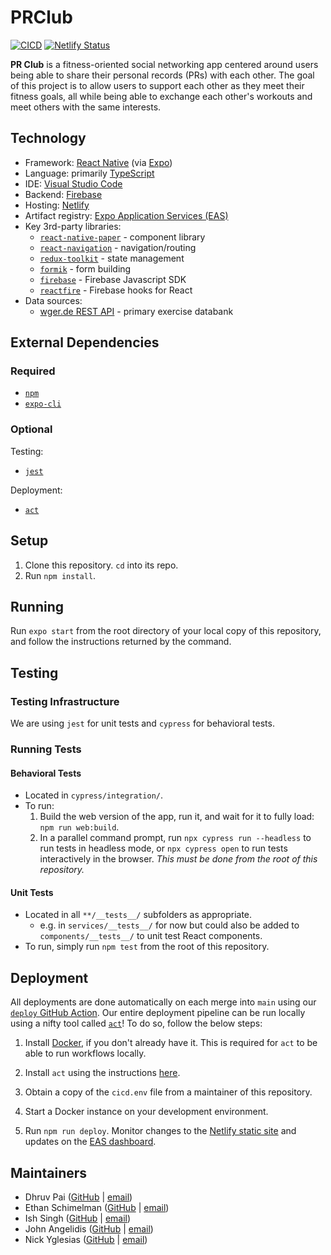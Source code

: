 # PRClub
[![CICD](https://github.com/SCCapstone/PRClub/actions/workflows/cicd.yml/badge.svg)](https://github.com/SCCapstone/PRClub/actions/workflows/cicd.yml)
[![Netlify Status](https://api.netlify.com/api/v1/badges/e177e10b-1448-43b1-b6fe-d879220c11c5/deploy-status)](https://app.netlify.com/sites/prclub/deploys)

**PR Club** is a fitness-oriented social networking app centered around users being able to share
their personal records (PRs) with each other. The goal of this project is to allow users to support
each other as they meet their fitness goals, all while being able to exchange each other's workouts
and meet others with the same interests.

## Technology
- Framework: [React Native](https://reactnative.dev/) (via [Expo](https://expo.dev/))
- Language: primarily [TypeScript](https://www.typescriptlang.org/)
- IDE: [Visual Studio Code](https://code.visualstudio.com/)
- Backend: [Firebase](https://firebase.google.com/)
- Hosting: [Netlify](https://www.netlify.com/)
- Artifact registry: [Expo Application Services (EAS)](https://expo.dev/eas)
- Key 3rd-party libraries:
  - [`react-native-paper`](https://github.com/callstack/react-native-paper) - component library
  - [`react-navigation`](https://github.com/react-navigation/react-navigation) - navigation/routing
  - [`redux-toolkit`](https://github.com/reduxjs/redux-toolkit) - state management
  - [`formik`](https://github.com/jaredpalmer/formik) - form building
  - [`firebase`](https://github.com/firebase/firebase-js-sdk) - Firebase Javascript SDK
  - [`reactfire`](https://github.com/FirebaseExtended/reactfire) - Firebase hooks for React
- Data sources: 
  - [wger.de REST API](https://wger.de/en/software/api) - primary exercise databank

## External Dependencies
### Required
- [`npm`](https://github.com/npm/cli)
- [`expo-cli`](https://github.com/expo/expo-cli)

### Optional
Testing:
- [`jest`](https://jestjs.io/)

Deployment:
- [`act`](https://github.com/nektos/act)

## Setup
1. Clone this repository. `cd` into its repo.
2. Run `npm install`.

## Running
Run `expo start` from the root directory of your local copy of this repository, and follow the
instructions returned by the command.

## Testing
### Testing Infrastructure
We are using `jest` for unit tests and `cypress` for behavioral tests.

### Running Tests
#### Behavioral Tests
* Located in `cypress/integration/`.
* To run:
  1. Build the web version of the app, run it, and wait for it to fully load: `npm run web:build`.
  2. In a parallel command prompt, run `npx cypress run --headless` to run tests in headless mode,
  or `npx cypress open` to run tests interactively in the browser. *This must be done from the
  root of this repository.*

#### Unit Tests
* Located in all `**/__tests__/` subfolders as appropriate.
  * e.g. in `services/__tests__/` for now but could also be added to `components/__tests__/` to
unit test React components.
* To run, simply run `npm test` from the root of this repository.

## Deployment
All deployments are done automatically on each merge into `main` using our
[`deploy` GitHub Action](.github/workflows/deploy.yml). Our entire deployment pipeline can be run
locally using a nifty tool called [`act`](https://github.com/nektos/act)! To do so, follow the
below steps:

1. Install [Docker](https://www.docker.com/), if you don't already have it. This is required for
`act` to be able to run workflows locally.

2. Install `act` using the instructions
[here](https://github.com/nektos/act/blob/master/README.md#installation).

3. Obtain a copy of the `cicd.env` file from a maintainer of this repository.

4. Start a Docker instance on your development environment.

5. Run `npm run deploy`. Monitor changes to the
[Netlify static site](https://prclub-preview.netlify.app/) and updates on the
[EAS dashboard](https://expo.dev/accounts/prclub22/projects/PRClub/builds).

## Maintainers
- Dhruv Pai ([GitHub](https://github.com/thatpaiguy) | [email](mailto:dhruv.k.pai@gmail.com))
- Ethan Schimelman ([GitHub](https://github.com/eschim) | [email](mailto:eschimelman@gmail.com))
- Ish Singh ([GitHub](https://github.com/singhish) | [email](mailto:ishratsingh00@gmail.com))
- John Angelidis ([GitHub](https://github.com/johnangelidis) | [email](mailto:johnangelidis12@gmail.com))
- Nick Yglesias ([GitHub](https://github.com/NickYglesias64) | [email](mailto:nyglesias64@outlook.com))
